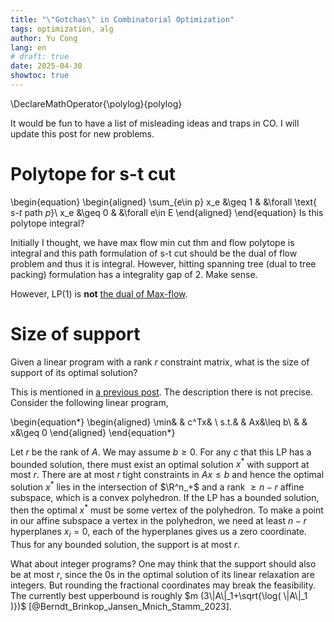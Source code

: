 ```yaml
---
title: "\"Gotchas\" in Combinatorial Optimization"
tags: optimization, alg
author: Yu Cong
lang: en
# draft: true
date: 2025-04-30
showtoc: true
---
```


\DeclareMathOperator{\polylog}{polylog}

It would be fun to have a list of misleading ideas and traps in CO. I will update this post for new problems.

# Polytope for s-t cut

\begin{equation}
\begin{aligned}
\sum_{e\in p} x_e &\geq 1   &   &\forall \text{ $s$-$t$ path $p$}\\
              x_e &\geq 0   &   &\forall e\in E
\end{aligned}
\end{equation}
Is this polytope integral?

Initially I thought, we have max flow min cut thm and flow polytope is integral and this path formulation of s-t cut should be the dual of flow problem and thus it is integral. However, hitting spanning tree (dual to tree packing) formulation has a integrality gap of 2. Make sense.

However, LP(1) is **not** [the dual of Max-flow](https://en.wikipedia.org/wiki/Max-flow_min-cut_theorem#Linear_program_formulation).

# Size of support

Given a linear program with a rank $r$ constraint matrix, what is the size of support of its optimal solution?

This is mentioned in [a previous post](/posts/basepacking1.html). The description there is not precise.
Consider the following linear program,

\begin{equation*}
\begin{aligned}
\min&   &   c^Tx&   \\
s.t.&   &   Ax&\leq b\\
    &   &   x&\geq 0
\end{aligned}
\end{equation*}

Let $r$ be the rank of $A$. We may assume $b\geq0$. For any $c$ that this LP has a bounded solution, there must exist an optimal solution $x^*$ with support at most $r$.
There are at most $r$ tight constraints in $Ax\leq b$ and hence the optimal solution $x^*$ lies in the intersection of $\R^n_+$ and a rank $\geq n-r$ affine subspace, which is a convex polyhedron.
If the LP has a bounded solution, then the optimal $x^*$ must be some vertex of the polyhedron. To make a point in our affine subspace a vertex in the polyhedron, we need at least $n-r$ hyperplanes $x_i=0$, each of the hyperplanes gives us a zero coordinate.
Thus for any bounded solution, the support is at most $r$.

What about integer programs? One may think that the support should also be at most $r$, since the 0s in the optimal solution of its linear relaxation are integers. But rounding the fractional coordinates may break the feasibility. The currently best upperbound is roughly $m (3\|A\|_1+\sqrt{\log( \|A\|_1 )})$ [@Berndt_Brinkop_Jansen_Mnich_Stamm_2023].
